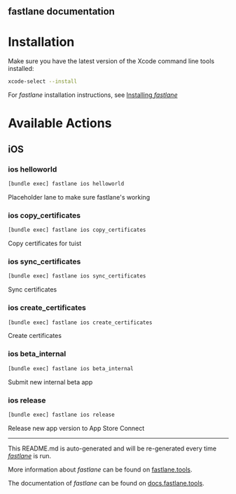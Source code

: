 fastlane documentation
----

# Installation

Make sure you have the latest version of the Xcode command line tools installed:

```sh
xcode-select --install
```

For _fastlane_ installation instructions, see [Installing _fastlane_](https://docs.fastlane.tools/#installing-fastlane)

# Available Actions

## iOS

### ios helloworld

```sh
[bundle exec] fastlane ios helloworld
```

Placeholder lane to make sure fastlane's working

### ios copy_certificates

```sh
[bundle exec] fastlane ios copy_certificates
```

Copy certificates for tuist

### ios sync_certificates

```sh
[bundle exec] fastlane ios sync_certificates
```

Sync certificates

### ios create_certificates

```sh
[bundle exec] fastlane ios create_certificates
```

Create certificates

### ios beta_internal

```sh
[bundle exec] fastlane ios beta_internal
```

Submit new internal beta app

### ios release

```sh
[bundle exec] fastlane ios release
```

Release new app version to App Store Connect

----

This README.md is auto-generated and will be re-generated every time [_fastlane_](https://fastlane.tools) is run.

More information about _fastlane_ can be found on [fastlane.tools](https://fastlane.tools).

The documentation of _fastlane_ can be found on [docs.fastlane.tools](https://docs.fastlane.tools).
